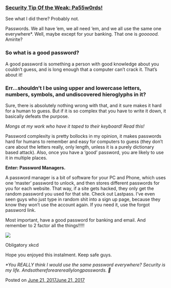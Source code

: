 
### [Security Tip Of the Weak: Pa55w0rds!](https://fazthebro.com/2017/06/22/security-tip-of-the-weak-pa55w0rds/)

See what I did there? Probably not.

Passwords. We all have ’em, we all need ’em, and we all use the same one everywhere\*. Well, maybe except for your banking. That one is _goooood._ Amirite?

### So what is a good password?

A good password is something a person with good knowledge about you couldn’t guess, and is long enough that a computer can’t crack it. That’s about it!

### Err…shouldn’t I be using upper and lowercase letters, numbers, symbols, and undiscovered hieroglyphs in it?

Sure, there is absolutely nothing wrong with that, and it sure makes it hard for a human to guess. But if it is so complex that you have to write it down, it basically defeats the purpose.

_Mongs at my work who have it taped to their keyboard! Read this!_

Password complexity is pretty bollocks in my opinion, it makes passwords hard for humans to remember and easy for computers to guess (they don’t care about the letters really, only length, unless it is a purely dictionary based attack). Also, once you have a ‘good’ password, you are likely to use it in multiple places.

**Enter: Password Managers.**

A password manager is a bit of software for your PC and Phone, which uses one ‘master’ password to unlock, and then stores different passwords for you for each website. That way, if a site gets hacked, they only get the random password you used for that site. Check out Lastpass. I’ve even seen guys who just type in random shit into a sign up page, because they know they won’t use the account again. If you need it, use the forgot password link.

Most important, have a good password for banking and email. And remember to 2 factor all the things!!!!!

![](https://imgs.xkcd.com/comics/password_strength.png)

Obligatory xkcd

Hope you enjoyed this instalment. Keep safe guys.

_\*You REALLY think I would use the same password everywhere? Security is my life. Andsothereforearereallylongpasswords. 🙂_

Posted on [June 21, 2017June 21, 2017](https://fazthebro.com/2017/06/21/uk-road-workers-would-give-nzs-a-run-for-their-money/)
